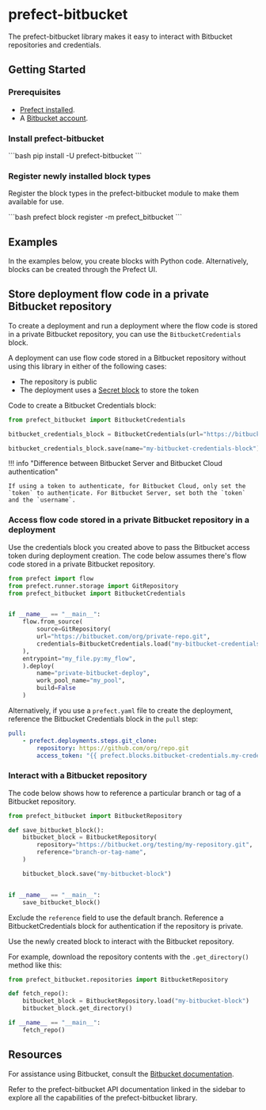 # prefect-bitbucket

The prefect-bitbucket library makes it easy to interact with Bitbucket repositories and credentials.

## Getting Started

### Prerequisites

- [Prefect installed](/getting-started/installation/).
- A [Bitbucket account](https://bitbucket.org/product).

### Install prefect-bitbucket

<div class = "terminal">
```bash
pip install -U prefect-bitbucket
```
</div>

### Register newly installed block types

Register the block types in the prefect-bitbucket module to make them available for use.

<div class = "terminal">
```bash
prefect block register -m prefect_bitbucket
```
</div>

## Examples

In the examples below, you create blocks with Python code.
Alternatively, blocks can be created through the Prefect UI.

## Store deployment flow code in a private Bitbucket repository

To create a deployment and run a deployment where the flow code is stored in a private Bitbucket repository, you can use the `BitbucketCredentials` block.

A deployment can use flow code stored in a Bitbucket repository without using this library in either of the following cases:

- The repository is public
- The deployment uses a [Secret block](https://docs.prefect.io/latest/concepts/blocks/) to store the token

Code to create a Bitbucket Credentials block:

```python
from prefect_bitbucket import BitbucketCredentials

bitbucket_credentials_block = BitbucketCredentials(url="https://bitbucket.com/my_org/my_private-repo.git", )

bitbucket_credentials_block.save(name="my-bitbucket-credentials-block")
```

!!! info "Difference between Bitbucket Server and Bitbucket Cloud authentication"

    If using a token to authenticate, for Bitbucket Cloud, only set the `token` to authenticate. For Bitbucket Server, set both the `token` and the `username`.

### Access flow code stored in a private Bitbucket repository in a deployment

Use the credentials block you created above to pass the Bitbucket access token during deployment creation. The code below assumes there's flow code stored in a private Bitbucket repository.

```python
from prefect import flow
from prefect.runner.storage import GitRepository
from prefect_bitbucket import BitbucketCredentials


if __name__ == "__main__":
    flow.from_source(
        source=GitRepository(
        url="https://bitbucket.com/org/private-repo.git",
        credentials=BitbucketCredentials.load("my-bitbucket-credentials-block")
    ),
    entrypoint="my_file.py:my_flow",
    ).deploy(
        name="private-bitbucket-deploy",
        work_pool_name="my_pool",
        build=False
    )
```

Alternatively, if you use a `prefect.yaml` file to create the deployment, reference the Bitbucket Credentials block in the `pull` step:

```yaml
pull:
    - prefect.deployments.steps.git_clone:
        repository: https://github.com/org/repo.git
        access_token: "{{ prefect.blocks.bitbucket-credentials.my-credentials }}"
```

### Interact with a Bitbucket repository

The code below shows how to reference a particular branch or tag of a Bitbucket repository.

```python
from prefect_bitbucket import BitbucketRepository

def save_bitbucket_block():
    bitbucket_block = BitbucketRepository(
        repository="https://bitbucket.org/testing/my-repository.git",
        reference="branch-or-tag-name",
    )

    bitbucket_block.save("my-bitbucket-block")


if __name__ == "__main__":
    save_bitbucket_block()
```

Exclude the `reference` field to use the default branch.
Reference a BitbucketCredentials block for authentication if the repository is private.

Use the newly created block to interact with the Bitbucket repository.

For example, download the repository contents with the `.get_directory()` method like this:

```python
from prefect_bitbucket.repositories import BitbucketRepository

def fetch_repo():
    bitbucket_block = BitbucketRepository.load("my-bitbucket-block")
    bitbucket_block.get_directory()

if __name__ == "__main__":
    fetch_repo()
```

## Resources

For assistance using Bitbucket, consult the [Bitbucket documentation](https://bitbucket.org/product/guides).

Refer to the prefect-bitbucket API documentation linked in the sidebar to explore all the capabilities of the prefect-bitbucket library.
